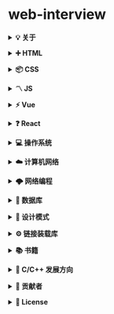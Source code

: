 # web-interview

<b><details><summary>💡 关于</summary></b>

📚 本仓库是面向 <b>web前端</b> 方向校招求职者、初学者的基础知识总结

🙏 仓库内容如有错误或改进欢迎 issue 或 pr。由于本人水平有限，仓库中的知识点有来自本人原创、读书笔记、书籍、博文等，非原创均已标明出处，如有遗漏，请 issue 提出。本仓库遵循 CC BY-NC-SA 4.0 协议，转载请注明出处。

</details>

<b><details><summary>➕ HTML</summary></b>

* [HTML问答题](/HTML/01.md)

</details>

<b><details><summary>📦 CSS</summary></b>

*  <details><summary>HTML问答题</summary>
      11111
   </details>

</details>

<b><details><summary>〽️ JS</summary></b>

* [HTML问答题](/HTML/01.md)

</details>

<b><details><summary>⚡️ Vue</summary></b>

* [HTML问答题](/HTML/01.md)

</details>

<b><details><summary>❓ React</summary></b>

* [HTML问答题](/HTML/01.md)

</details>

<b><details><summary>💻 操作系统</summary></b>

* [HTML问答题](/HTML/01.md)

</details>

<b><details><summary>☁️ 计算机网络</summary></b>

* [HTML问答题](/HTML/01.md)

</details>

<b><details><summary>🌩 网络编程</summary></b>

* [HTML问答题](/HTML/01.md)

</details>

<b><details><summary>💾 数据库</summary></b>

* [HTML问答题](/HTML/01.md)

</details>

<b><details><summary>📏 设计模式</summary></b>

* [HTML问答题](/HTML/01.md)

</details>

<b><details><summary>⚙️ 链接装载库</summary></b>

* [HTML问答题](/HTML/01.md)

</details>

<b><details><summary>📚 书籍</summary></b>

* [HTML问答题](/HTML/01.md)

</details>

<b><details><summary>🔱 C/C++ 发展方向</summary></b>

* [HTML问答题](/HTML/01.md)

</details>

<b><details><summary>👬 贡献者</summary></b>

包括勘误的 Issue、PR，排序按照贡献时间。

[tamarous](https://github.com/tamarous)

</details>

<b><details><summary>📜 License</summary></b>

本仓库遵循 CC BY-NC-SA 4.0（署名 - 非商业性使用） 协议，转载请注明出处。

[![CC BY-NC-SA 4.0](https://i.creativecommons.org/l/by-nc-sa/4.0/88x31.png)](LICENSE)

</details>
